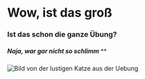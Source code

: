 # Wow, ist das groß
### Ist das schon die ganze Übung?
##### Naja, war gar nicht so schlimm ^^

![Bild von der lustigen Katze aus der Uebung](https://octodex.github.com/images/yaktocat.png)
